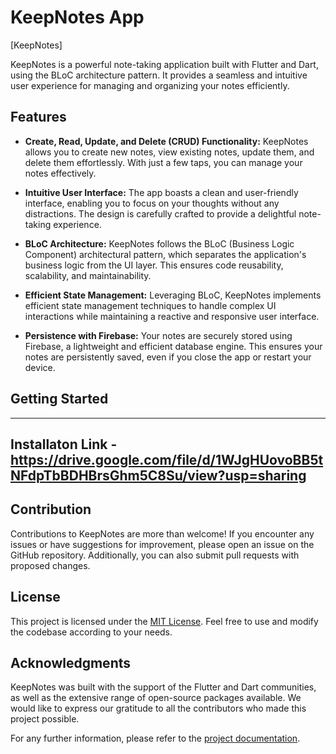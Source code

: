 # KeepNotes App

[KeepNotes]

KeepNotes is a powerful note-taking application built with Flutter and Dart, using the BLoC architecture pattern. It provides a seamless and intuitive user experience for managing and organizing your notes efficiently.

## Features

- **Create, Read, Update, and Delete (CRUD) Functionality:** KeepNotes allows you to create new notes, view existing notes, update them, and delete them effortlessly. With just a few taps, you can manage your notes effectively.

- **Intuitive User Interface:** The app boasts a clean and user-friendly interface, enabling you to focus on your thoughts without any distractions. The design is carefully crafted to provide a delightful note-taking experience.

- **BLoC Architecture:** KeepNotes follows the BLoC (Business Logic Component) architectural pattern, which separates the application's business logic from the UI layer. This ensures code reusability, scalability, and maintainability.

- **Efficient State Management:** Leveraging BLoC, KeepNotes implements efficient state management techniques to handle complex UI interactions while maintaining a reactive and responsive user interface.

- **Persistence with Firebase:** Your notes are securely stored using Firebase, a lightweight and efficient database engine. This ensures your notes are persistently saved, even if you close the app or restart your device.

## Getting Started
----
Installaton Link - https://drive.google.com/file/d/1WJgHUovoBB5tNFdpTbBDHBrsGhm5C8Su/view?usp=sharing
----
## Contribution

Contributions to KeepNotes are more than welcome! If you encounter any issues or have suggestions for improvement, please open an issue on the GitHub repository. Additionally, you can also submit pull requests with proposed changes.

## License

This project is licensed under the [MIT License](LICENSE). Feel free to use and modify the codebase according to your needs.

## Acknowledgments

KeepNotes was built with the support of the Flutter and Dart communities, as well as the extensive range of open-source packages available. We would like to express our gratitude to all the contributors who made this project possible.

For any further information, please refer to the [project documentation](https://github.com/your-username/keepnotes/wiki).
